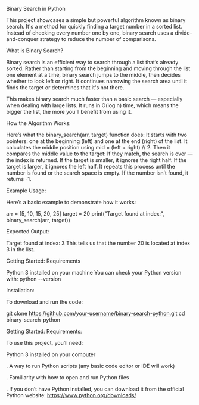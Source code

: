 Binary Search in Python

This project showcases a simple but powerful algorithm known as binary search. It's a method for quickly finding a target number in a sorted list. Instead of checking every number one by one, binary search uses a divide-and-conquer strategy to reduce the number of comparisons.

What is Binary Search?

Binary search is an efficient way to search through a list that’s already sorted. Rather than starting from the beginning and moving through the list one element at a time, binary search jumps to the middle, then decides whether to look left or right. It continues narrowing the search area until it finds the target or determines that it's not there.

This makes binary search much faster than a basic search — especially when dealing with large lists. It runs in O(log n) time, which means the bigger the list, the more you'll benefit from using it.

How the Algorithm Works:

Here’s what the binary_search(arr, target) function does:
It starts with two pointers: one at the beginning (left) and one at the end (right) of the list.
It calculates the middle position using mid = (left + right) // 2.
Then it compares the middle value to the target:
If they match, the search is over — the index is returned.
If the target is smaller, it ignores the right half.
If the target is larger, it ignores the left half.
It repeats this process until the number is found or the search space is empty.
If the number isn’t found, it returns -1.

Example Usage:

Here’s a basic example to demonstrate how it works:

arr = [5, 10, 15, 20, 25]
target = 20
print("Target found at index:", binary_search(arr, target))

Expected Output:

Target found at index: 3
This tells us that the number 20 is located at index 3 in the list.

Getting Started:
Requirements

Python 3 installed on your machine
You can check your Python version with:
python --version

Installation:

To download and run the code:

git clone https://github.com/your-username/binary-search-python.git
cd binary-search-python

Getting Started: Requirements:

To use this project, you’ll need:

Python 3 installed on your computer

. A way to run Python scripts (any basic code editor or IDE will work)

. Familiarity with how to open and run Python files

. If you don’t have Python installed, you can download it from the official Python website:
  https://www.python.org/downloads/

